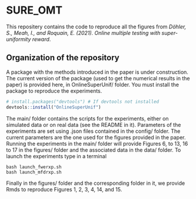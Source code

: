 # SURE_OMT
This repositery contains the code to reproduce all the figures from 
*Döhler, S., Meah, I., and Roquain, E. (2021). Online multiple testing with super-uniformity reward*.
 
## Organization of the repository
A package with the methods introduced in the paper is under construction. 
The current version of the package (used to get the numerical results in the paper) is provided here,
in OnlineSuperUnif/ folder. You must install the package to reproduce the experiments. 
```r
# install.packages("devtools") # If devtools not installed
devtools::install("OnlineSuperUnif")
```
The main/ folder contains the scripts for the experiments,
either on simulated data or on real data (see the README in it).
Parameters of the experiments are set using .json files contained in the config/ folder. 
The current parameters are the one used for the figures provided in the paper.
Running the experiments in the main/ folder will provide Figures 6, to 13, 16 to 17 in the figures/ folder and the associated data in the data/ folder.
To launch the experiments type in a terminal
``` 
bash launch_fwerxp.sh
bash launch_mfdrxp.sh
```
Finally in the figures/ folder and the corresponding folder in it, we provide Rmds to reproduce Figures 1, 2, 3, 4, 14, and 15. 

